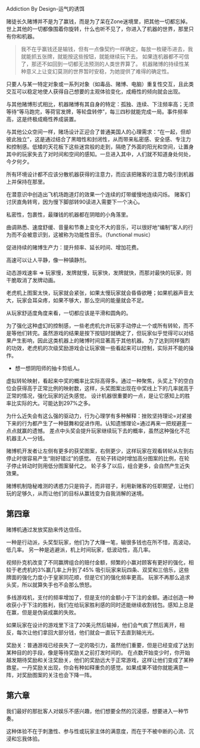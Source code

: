 Addiction By Design-运气的诱饵

赌徒长久赌博并不是为了赢钱，而是为了呆在Zone迷境里，把其他一切都忘掉。世上其他的一切都像围着你旋转，什么也听不见了，你进入了机器的世界，那里只有你和机器。

> 我不在乎赢钱还是输钱，但有一点像契约一样确定，每放一枚硬币进去，我就能抓五张牌，就能按这些按钮，就能继续玩下去。
> 如果连机器都不可信了，那还不如回到一切都无法预测的人类世界算了。
机器赌博的持续性某种意义上让变幻莫测的世界暂时安稳，为她提供了难得的确定性。

只要人与某一特定对象或一系列对象（如毒品、赌博、电脑）重复性交互，且此类交互可以稳定地使人获得自己想要的主观体验变化，成瘾性的倾向就会出现。

与其他赌博形式相比，机器赌博有其自身的特定：孤独、连续、下注频率高；无须等待“等马跑完，等荷官发牌，等轮盘转停”，每三四秒就能完成一局。事件频率高，这是终极成瘾性养成装置。

与其他公众空间一样，赌场设计正迎合了普通美国人的心理需求：“在一起，但却彼此独立”，这是通过结合了黑暗性和封闭性，从而带来私密感、安全感、专注力和控制感。低矮的天花板下这些迷宫般的走到，隔绝了外面的阳光和空间，让置身其中的玩家失去了对时间和空间的感知。一旦进入其中，人们就不知道身处何处，今夕何夕。

所有环境设计都不应该分散机器获得的注意力，而应该把赌客的注意力吸引到机器上并保持在那里。

在潜意识中创造出飞机场跑道灯的效果一个连续的灯带缓慢地连续闪烁。
赌客们讨厌直角转弯，因为慢下脚部转90读进入需要下一个决心。

私密性，包裹性，最赚钱的机器都在阴暗的小角落里。

曲调熟悉、速度舒缓、音量和节奏上变化不大的音乐，可以很好地“编制”客人的行为而不会被意识到，这被称为功能性音乐。（functional music）

促进持续的赌博生产力：提升频率、延长时间、增加花费。

高速可以让人平静，像一种镇静剂。

动态游戏速率 => 玩家慢，发牌就慢，玩家快，发牌就快，而那对最快的玩家，则干脆取消了发牌动画。

老虎机上图案太快，玩家就会紧张，如果太慢玩家就会昏昏欲睡；如果机器声音太大，玩家会耳朵疼，如果不够大，那么空间的能量就会不足。

从玩家舒适度角度来看，一切都应该是平滑和圆角的。

为了强化这种虚幻的控制感，一些老虎机允许玩家手动停止一个或所有转轮，而不是等他们转完。虽然游戏的结果是按下按钮时就确定了，但玩家似乎觉得可以对结果产生影响，因此这类机器上的赌博时间显著高于其他机器。
为了达到同样强烈的功效，老虎机的次级奖励游戏会让玩家做一些看起来可以控制，实际并不能的操作。
+ 想一想阴阳师的抽卡剪纸人。

虚拟转轮映射，看起来中奖的概率比实际高得多。通过一种聚焦，头奖上下的空白位会获得高于正常比例的映射数，这样，头奖图案出现在中奖线上下的几率就高于正常的情况，强化玩家的近失感觉。
设计机器很重要的一点，是让它感知上的胜率比实际的大。可能达到297%之多。

为什么近失会有这么强的驱动力，行为心理学有多种解释：挫败坚持理论=对紧接下来的行为都产生了一种鼓舞和促进作用。认知遗憾理论=通过再来一把规避差一点点就赢的遗憾。
差点中头奖会提升玩家继续玩下去的概率，虽然这种强化不花机器主人一分钱。

赌博机开发者让左侧有更多的获奖图案，右侧更少，这样玩家在观看转轮从左到右停止时很容易产生“刚好错过”的感觉。
在轮子转动时增加高分图案的比例，在轮子停止转动时则用低分图案替代之。
轮子多了以后，组合更多，会自然产生近失效果。

赌博机制隐秘难测的诱惑力只是钩子，而非钳子，利用新赌客的任职期望，让他们玩的足够久，从而让他们的目标从赢钱变为自我消解的迷境。

## 第四章

赌博机通过发放奖励来传达信任。

一种是行动派，头奖型玩家，他们为了大赚一笔，输很多钱也在所不惜，高波动，低几率。
另一种是逃避派，机上时间玩家，低波动性，高几率。

视频扑克机改变了不同赢牌组合的赔付金额，频繁的小赢对顾客有更好的强化，相较于老虎机的3%赢几率上升到了45%
吸引玩家来玩四条、双奖和三倍乐，这些牌面的强化力度小于皇家同花顺，但是它们的强化频率更高。
玩家不再那么追求头奖，所以就算失手也不会那么愤怒。

多线游戏机，支付的频率增加了，但是支付的金额小于下注的金额。通过创造一种收获小于下注的胜利，我们在给玩家胜利感的同时还能继续收割钱包。感知上总是在赢，但是是伪装成赢的失败。

如果玩家在设计的游戏里下注了20美元然后输掉，他们会气疯了然后离开，相反，每次让他们拿回大部分钱，他们就会一直玩下去直到输光光。

奖励关：普通游戏已经丧失了一定的吸引力，虽然他们重要，但是已经变成了达到某种目的的手段，像是等待奖励关之前打发时间的。
在点数开始变少时，你开始越发期待奖励和关注奖励关，他们的奖励远大于正常游戏，这样让他们变成了某种救星。一丹奖励关出现，你会有种如释重负的感觉。如果成果不错你就能满意一阵，对奖励图案的关注也会下降一阵。

## 第六章

我们最好的那批客人对娱乐不感兴趣，他们想要全然的沉浸感，想要进入一种节奏。

这种体验不在于刺激性、参与性或玩家主体的满意度，而在于不被中断的心流、沉浸和忘我体验。



